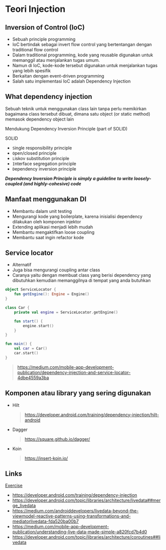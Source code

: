 # Teori Injection

## Inversion of Control (IoC)

- Sebuah principle programming
- IoC bertindak sebagai invert flow control yang bertentangan dengan traditional flow control
- Dalam traditional programming, kode yang reusable digunakan untuk memanggil atau menjalankan tugas umum.
- Namun di IoC, kode-kode tersebut digunakan untuk menjalankan tugas yang lebih spesifik
- Berkaitan dengan event-driven programming
- Salah satu implementasi IoC adalah Dependency Injection

## What dependency injection

Sebuah teknik untuk menggunakan class lain tanpa perlu memikirkan bagaimana class tersebut dibuat, dimana satu object (or static method) memasok dependency object lain

Mendukung Dependency Inversion Principle (part of SOLID)

SOLID

- `S`ingle responsibility principle
- `O`pen/closed principle
- `L`iskov substitution principle
- `I`nterface segregation principle
- `D`ependency inversion principle

**_Dependency Inversion Principle is simply a guideline to write loosely-coupled (and highly-cohesive) code_**

## Manfaat menggunakan DI

- Membantu dalam unit testing
- Mengurangi kode yang boilerplate, karena inisialisi dependency dilakukan oleh komponen injektor
- Extending aplikasi menjadi lebih mudah
- Membantu mengaktifkan loose coupling
- Membantu saat ingin refactor kode

## Service locator

- Alternatif
- Juga bisa mengurangi coupling antar class
- Caranya yaitu dengan membuat class yang berisi dependency yang dibutuhkan kemudian memanggilnya di tempat yang anda butuhkan

```kotlin
object ServiceLocator {
    fun getEngine(): Engine = Engine()
}

class Car {
    private val engine = ServiceLocator.getEngine()

    fun start() {
        engine.start()
    }
}

fun main() {
    val car = Car()
    car.start()
}
```

> https://medium.com/mobile-app-development-publication/dependency-injection-and-service-locator-4dbe4559a3ba

## Komponen atau library yang sering digunakan

- Hilt
  > https://developer.android.com/training/dependency-injection/hilt-android
- Dagger
  > https://square.github.io/dagger/
- Koin
  > https://insert-koin.io/

## Links

[Exercise](./NyNewsApp)

- https://developer.android.com/training/dependency-injection
- https://developer.android.com/topic/libraries/architecture/livedata##merge_livedata
- https://medium.com/androiddevelopers/livedata-beyond-the-viewmodel-reactive-patterns-using-transformations-and-mediatorlivedata-fda520ba00b7
- https://medium.com/mobile-app-development-publication/understanding-live-data-made-simple-a820fcd7b4d0
- https://developer.android.com/topic/libraries/architecture/coroutines##livedata
